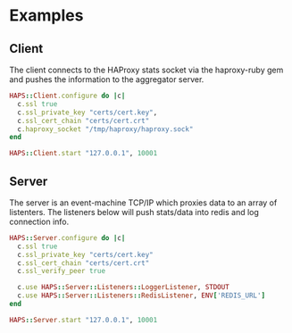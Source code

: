 # Examples

## Client

The client connects to the HAProxy stats socket via the haproxy-ruby gem and pushes the information
to the aggregator server.

```ruby
HAPS::Client.configure do |c|
  c.ssl true
  c.ssl_private_key "certs/cert.key",
  c.ssl_cert_chain "certs/cert.crt"
  c.haproxy_socket "/tmp/haproxy/haproxy.sock"
end

HAPS::Client.start "127.0.0.1", 10001
```

## Server

The server is an event-machine TCP/IP which proxies data to an array of listenters. The listeners below
will push stats/data into redis and log connection info.

```ruby
HAPS::Server.configure do |c|
  c.ssl true
  c.ssl_private_key "certs/cert.key"
  c.ssl_cert_chain "certs/cert.crt"
  c.ssl_verify_peer true

  c.use HAPS::Server::Listeners::LoggerListener, STDOUT
  c.use HAPS::Server::Listeners::RedisListener, ENV['REDIS_URL']
end

HAPS::Server.start "127.0.0.1", 10001
```
